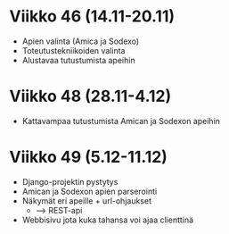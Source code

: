 # Viikko 46 (14.11-20.11)
* Apien valinta (Amica ja Sodexo)
* Toteutustekniikoiden valinta
* Alustavaa tutustumista apeihin

# Viikko 48 (28.11-4.12)
* Kattavampaa tutustumista Amican ja Sodexon apeihin

# Viikko 49 (5.12-11.12)
* Django-projektin pystytys
* Amican ja Sodexon apien parserointi
* Näkymät eri apeille  + url-ohjaukset
  * --> REST-api
* Webbisivu jota kuka tahansa voi ajaa clienttinä
